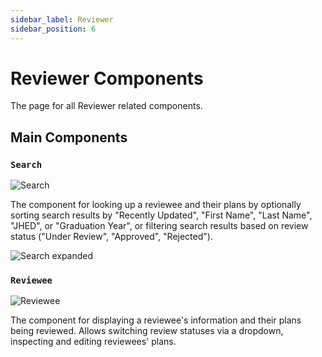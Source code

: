 ```yaml
---
sidebar_label: Reviewer
sidebar_position: 6
---
```


# Reviewer Components

The page for all Reviewer related components.

## Main Components

### `Search`

![Search](/img/components/reviewer/search.png)

The component for looking up a reviewee and their plans by optionally sorting search results by "Recently Updated", "First Name", "Last Name", "JHED", or "Graduation Year", or filtering search results based on review status ("Under Review", "Approved", "Rejected").

![Search expanded](/img/components/reviewer/search-expanded.png)

### `Reviewee`

![Reviewee](/img/components/reviewer/reviewee.png)

The component for displaying a reviewee's information and their plans being reviewed. Allows switching review statuses via a dropdown, inspecting and editing reviewees' plans.

